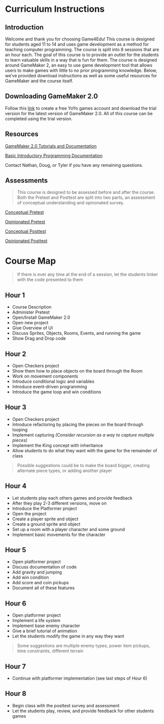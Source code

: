 # Curriculum Instructions

## Introduction
Welcome and thank you for choosing Game4Edu! This course is designed for students aged 11 to 14 and uses game development as a method for teaching computer programming. The course is split into 8 sessions that are an hour each. The goal of this course is to provide an outlet for the students to learn valuable skills in a way that is fun for them. The course is designed around GameMaker 2, an easy to use game development tool that allows users to make games with little to no prior programming knowledge. Below, we’ve provided download instructions as well as some useful resources for GameMaker and the course itself.

## Downloading GameMaker 2.0
Follow this [link](https://www.yoyogames.com/get) to create a free YoYo games account and download the trial version for the latest version of GameMaker 2.0. All of this course can be completed using the trial version.

## Resources
[GameMaker 2.0 Tutorials and Documentation](https://www.yoyogames.com/learn)

[Basic Introductory Programming Documentation](https://www.tutorialspoint.com/computer_programming/computer_programming_basics.htm)

Contact Nathan, Doug, or Tyler if you have any remaining questions.

## Assessments
>This course is designed to be assessed before and after the course. Both the Pretest and Posttest are split into two parts, an assessment of conceptual understanding and opinonated survey.

[Conceptual Pretest](www.google.com)

[Opinionated Pretest](www.google.com)

[Conceptual Posttest](www.google.com)

[Opinionated Posttest](www.google.com)

# Course Map
> If there is ever any time at the end of a session, let the students tinker with the code presented to them
## Hour 1
- Course Description
- Administer Pretest
- Open/Install GameMaker 2.0
- Open new project
- Give Overview of UI
- Discuss Sprites, Objects, Rooms, Events, and running the game
- Show Drag and Drop code

## Hour 2
- Open Checkers project
- Show them how to place objects on the board through the Room
- Work on movement components
- Introduce conditional logic and variables
- Introduce event-driven programming
- Introduce the game loop and win conditions

## Hour 3
- Open Checkers project
- Introduce refactoring by placing the pieces on the board through looping
- Implement capturing *(Consider recursion as a way to capture multiple pieces)*
- Implement the King concept with inheritance
- Allow students to do what they want with the game for the remainder of class
> Possible suggestions could be to make the board bigger, creating alternate piece types, or adding another player

## Hour 4
- Let students play each others games and provide feedback
- After they play 2-3 different versions, move on
- Introduce the Platformer project
- Open the project
- Create a player sprite and object
- Create a ground sprite and object
- Set up a room with a player character and some ground
- Implement basic movements for the character

## Hour 5
- Open platformer project
- Discuss documentation of code
- Add gravity and jumping
- Add win condition
- Add score and coin pickups
- Document all of these features

## Hour 6
- Open platformer project
- Implement a life system
- Implement base enemy character
- Give a brief tutorial of animation
- Let the students modify the game in any way they want
> Some suggestions are multiple enemy types, power item pickups, time constraints, different terrain

## Hour 7
- Continue with platformer implementation (see last steps of Hour 6)

## Hour 8
- Begin class with the posttest survey and assessment
- Let the students play, review, and provide feedback for other students games
